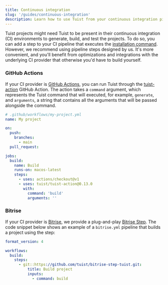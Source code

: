 ```yaml
---
title: Continuous integration
slug: '/guides/continuous-integration'
description: Learn how to use Tuist from your continuous integration pipelines.
---
```


Tuist projects might need Tuist to be present in their continuous integration (CI) environments to generate, build, and test the projects.
To do so, you can add a step to your CI pipeline that executes the [installation command](/tutorial/get-started#install).
However, we recommend using pipeline steps designed by us. It's more convenient, and you'll benefit from optimizations and integrations with the underlying CI provider that otherwise you'd have to build yourself.

### GitHub Actions

If your CI provider is [GitHub Actions](https://github.com/features/actions), you can run Tuist through the [tuist-action](https://github.com/tuist/tuist-action) GitHub Action. The action takes a `command` argument, which represents the Tuist command that will executed, for example, `generate`, and `arguments`, a string that contains all the arguments that will be passed alongside the command.

```yaml
# .github/workflows/my-project.yml
name: My project

on:
  push:
    branches:
      - main
  pull_request:

jobs:
  build:
    name: Build
    runs-on: macos-latest
    steps:
      - uses: actions/checkout@v1
      - uses: tuist/tuist-action@0.13.0
        with:
          command: 'build'
          arguments: ''
```

### Bitrise

If your CI provider is [Bitrise](https://www.bitrise.io), we provide a plug-and-play [Bitrise Step](https://github.com/tuist/bitrise-step-tuist). The code snippet below shows an example of a `bitrise.yml` pipeline that builds a project using the step:

```yaml
format_version: 4

workflows:
  build:
    steps:
      - git::https://github.com/tuist/bitrise-step-tuist.git:
          title: Build project
          inputs:
            - command: build
```